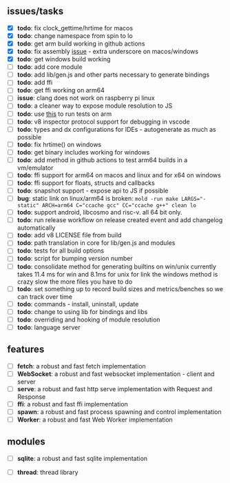 ## issues/tasks

- [x] **todo**:  fix clock_gettime/hrtime for macos
- [x] **todo**:  change namespace from spin to lo
- [x] **todo**:  get arm build working in github actions
- [x] **todo**:  fix assembly [issue](https://stackoverflow.com/questions/1034852/adding-leading-underscores-to-assembly-symbols-with-gcc-on-win32) - extra underscore on macos/windows
- [x] **todo**:  get windows build working
- [ ] **todo**:  add core module
- [ ] **todo**:  add lib/gen.js and other parts necessary to generate bindings
- [ ] **todo**:  add ffi
- [ ] **todo**:  get ffi working on arm64
- [ ] **issue**: clang does not work on raspberry pi linux
- [ ] **todo**:  a cleaner way to expose module resolution to JS
- [ ] **todo**:  use [this](https://github.com/marketplace/actions/run-on-architecture) to run tests on arm
- [ ] **todo**:  v8 inspector protocol support for debugging in vscode
- [ ] **todo**:  types and dx configurations for IDEs - autogenerate as much as possible
- [ ] **todo**:  fix hrtime() on windows
- [ ] **todo**:  get binary includes working for windows
- [ ] **todo**:  add method in github actions to test arm64 builds in a vm/emulator
- [ ] **todo**:  ffi support for arm64 on macos and linux and for x64 on windows
- [ ] **todo**:  ffi support for floats, structs and callbacks
- [ ] **todo**:  snapshot support - expose api to JS if possible
- [ ] **bug**:   static link on linux/arm64 is broken: ```mold -run make LARGS="-static" ARCH=arm64 C="ccache gcc" CC="ccache g++" clean lo```
- [ ] **todo**:  support android, libcosmo and risc-v. all 64 bit only.
- [ ] **todo**:  run release workflow on release created event and add changelog automatically
- [ ] **todo**:  add v8 LICENSE file from build
- [ ] **todo**:  path translation in core for lib/gen.js and modules
- [ ] **todo**:  tests for all build options
- [ ] **todo**:  script for bumping version number
- [ ] **todo**:  consolidate method for generating builtins on win/unix currently takes 11.4 ms for win and 8.1ms for unix for link the windows method is crazy slow the more files you have to do
- [ ] **todo**:  set something up to record build sizes and metrics/benches so we can track over time
- [ ] **todo**:  commands - install, uninstall, update
- [ ] **todo**:  change to using lib for bindings and libs
- [ ] **todo**:  overriding and hooking of module resolution
- [ ] **todo**:  language server

## features

- [ ] **fetch**: a robust and fast fetch implementation
- [ ] **WebSocket**: a robust and fast websocket implementation - client and server
- [ ] **serve**: a robust and fast http serve implementation with Request and Response
- [ ] **ffi**: a robust and fast ffi implementation
- [ ] **spawn**: a robust and fast process spawning and control implementation
- [ ] **Worker**: a robust and fast Web Worker implementation

## modules

- [ ] **sqlite**: a robust and fast sqlite implementation
- [ ] **thread**: thread library


